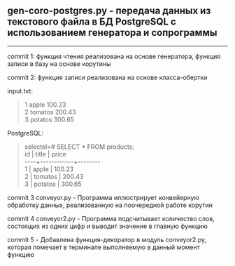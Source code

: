 ## gen-coro-postgres.py - передача данных из текстового файла в БД PostgreSQL с использованием генератора и сопрограммы

---

commit 1: функция чтения реализована на основе генератора, 
функция записи в базу на основе корутины

commit 2: функция записи реализована на основе класса-обертки

input.txt:  
> 1 apple 100.23  
> 2 tomatos 200.43  
> 3 potatos 300.65  

PostgreSQL:

> selectel=# SELECT * FROM products;  
 id |   title    | price  
----+------------+--------  
  1 | apple      | 100.23  
  2 | tomatos    | 200.43  
  3 | potatos    | 300.65  

commit 3 conveyor.py - Программа иллюстрирует конвейерную обработку данных, реализованную на поочередной работе корутин

commit 4 conveyor2.py - Программа подсчитывает количество слов, состоящих из одних цифр и выводит значение в главную функцию  

commit 5 - Добавлена функция-декоратор в модуль conveyor2.py, которая помечает в терминале выполняемую в данный момент функцию